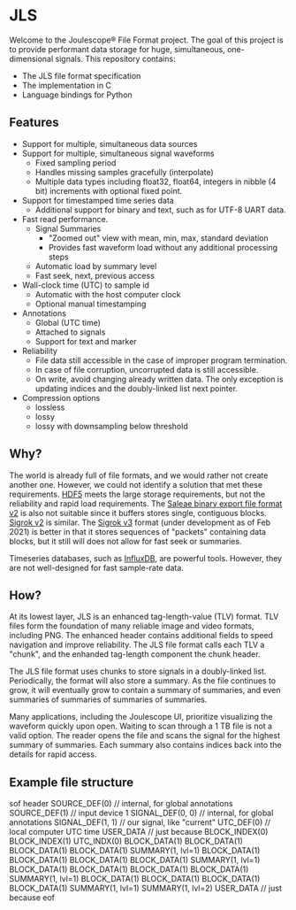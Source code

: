 <!--
# Copyright 2014-2021 Jetperch LLC
#
# Licensed under the Apache License, Version 2.0 (the "License");
# you may not use this file except in compliance with the License.
# You may obtain a copy of the License at
#
#     http://www.apache.org/licenses/LICENSE-2.0
#
# Unless required by applicable law or agreed to in writing, software
# distributed under the License is distributed on an "AS IS" BASIS,
# WITHOUT WARRANTIES OR CONDITIONS OF ANY KIND, either express or implied.
# See the License for the specific language governing permissions and
# limitations under the License.
-->

# JLS

Welcome to the Joulescope® File Format project.  The goal of this project is to
provide performant data storage for huge, simultaneous, one-dimensional 
signals. This repository contains:

* The JLS file format specification
* The implementation in C
* Language bindings for Python


## Features

* Support for multiple, simultaneous data sources
* Support for multiple, simultaneous signal waveforms
  * Fixed sampling period
  * Handles missing samples gracefully (interpolate)
  * Multiple data types including float32, float64, integers in nibble (4 bit)
    increments with optional fixed point. 
* Support for timestamped time series data
  * Additional support for binary and text, such as for UTF-8 UART data.
* Fast read performance.
  * Signal Summaries
    * "Zoomed out" view with mean, min, max, standard deviation
    * Provides fast waveform load without any additional processing steps
  * Automatic load by summary level
  * Fast seek, next, previous access
* Wall-clock time (UTC) to sample id
  * Automatic with the host computer clock
  * Optional manual timestamping
* Annotations
  * Global (UTC time)
  * Attached to signals
  * Support for text and marker
* Reliability
  * File data still accessible in the case of improper program termination.
  * In case of file corruption, uncorrupted data is still accessible.
  * On write, avoid changing already written data.  The only exception is
    updating indices and the doubly-linked list next pointer.
* Compression options
  * lossless
  * lossy
  * lossy with downsampling below threshold

## Why?

The world is already full of file formats, and we would rather not create 
another one.  However, we could not identify a solution that met these
requirements.  [HDF5](https://www.hdfgroup.org/solutions/hdf5/) meets the
large storage requirements, but not the reliability and rapid load requirements.
The [Saleae binary export file format v2](https://support.saleae.com/faq/technical-faq/binary-export-format-logic-2)
is also not suitable since it buffers stores single, contiguous blocks.
[Sigrok v2](https://sigrok.org/wiki/File_format:Sigrok/v2) is similar.
The [Sigrok v3](https://sigrok.org/wiki/File_format:Sigrok/v3) format
(under development as of Feb 2021) is better in that it stores sequences of
"packets" containing data blocks, but it still will does not allow for
fast seek or summaries.

Timeseries databases, such as [InfluxDB](https://www.influxdata.com/), are 
powerful tools.  However, they are not well-designed for fast sample-rate
data.


## How?

At its lowest layer, JLS is an enhanced tag-length-value (TLV) format.
TLV files form the foundation of many reliable image and video formats, 
including PNG.  The enhanced header contains additional fields to speed 
navigation and improve reliability.  The JLS file format calls each TLV a
"chunk", and the enhanded tag-length component the chunk header.

The JLS file format uses chunks to store signals in a doubly-linked list.
Periodically, the format will also store a summary. 
As the file continues to grow, it will eventually grow to contain a 
summary of summaries, and even summaries of summaries of summaries of summaries.

Many applications, including the Joulescope UI, prioritize visualizing the 
waveform quickly upon open.  Waiting to scan through a 1 TB file is not a 
valid option.  The reader opens the file and scans the signal for the highest 
summary of summaries.  Each summary also contains indices back into the details
for rapid access.  


## Example file structure

sof
header
SOURCE_DEF(0)       // internal, for global annotations
SOURCE_DEF(1)       // input device 1
SIGNAL_DEF(0, 0)    // internal, for global annotations
SIGNAL_DEF(1, 1)    // our signal, like "current"
UTC_DEF(0)          // local computer UTC time
USER_DATA           // just because
BLOCK_INDEX(0)  
BLOCK_INDEX(1)
UTC_INDX(0)
BLOCK_DATA(1)
BLOCK_DATA(1)
BLOCK_DATA(1)
BLOCK_DATA(1)
SUMMARY(1, lvl=1)
BLOCK_DATA(1)
BLOCK_DATA(1)
BLOCK_DATA(1)
BLOCK_DATA(1)
SUMMARY(1, lvl=1)
BLOCK_DATA(1)
BLOCK_DATA(1)
BLOCK_DATA(1)
BLOCK_DATA(1)
SUMMARY(1, lvl=1)
BLOCK_DATA(1)
BLOCK_DATA(1)
BLOCK_DATA(1)
BLOCK_DATA(1)
SUMMARY(1, lvl=1)
SUMMARY(1, lvl=2)
USER_DATA           // just because
eof